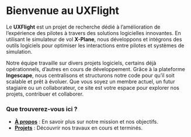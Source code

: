 # Bienvenue au UXFlight

Le **UXFlight** est un projet de recherche dédié à l’amélioration de l’expérience des pilotes à travers des solutions logicielles innovantes. En utilisant le simulateur de vol **X-Plane**, nous développons et intégrons des outils logiciels pour optimiser les interactions entre pilotes et systèmes de simulation.

Notre équipe travaille sur divers projets logiciels, certains déjà opérationnels, d’autres en cours de développement. Grâce à la plateforme **Ingescape**, nous centralisons et structurons notre code pour qu’il soit scalable et prêt à évoluer. Que vous soyez un membre actuel, un futur stagiaire ou un collaborateur, ce site est votre espace pour explorer nos projets, contribuer et collaborer.

### Que trouverez-vous ici ?
- **[À propos](about.md)** : En savoir plus sur notre mission et nos objectifs.
- **[Projets](projects.md)** : Découvrir nos travaux en cours et terminés.